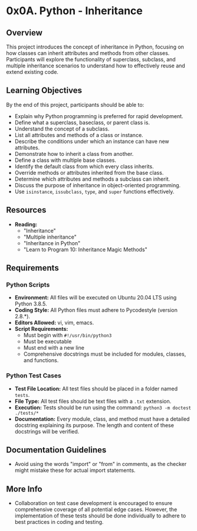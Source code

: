 # 0x0A. Python - Inheritance

## Overview

This project introduces the concept of inheritance in Python, focusing on how classes can inherit attributes and methods from other classes. Participants will explore the functionality of superclass, subclass, and multiple inheritance scenarios to understand how to effectively reuse and extend existing code.

## Learning Objectives

By the end of this project, participants should be able to:

- Explain why Python programming is preferred for rapid development.
- Define what a superclass, baseclass, or parent class is.
- Understand the concept of a subclass.
- List all attributes and methods of a class or instance.
- Describe the conditions under which an instance can have new attributes.
- Demonstrate how to inherit a class from another.
- Define a class with multiple base classes.
- Identify the default class from which every class inherits.
- Override methods or attributes inherited from the base class.
- Determine which attributes and methods a subclass can inherit.
- Discuss the purpose of inheritance in object-oriented programming.
- Use `isinstance`, `issubclass`, `type`, and `super` functions effectively.

## Resources

- **Reading:**
  - "Inheritance"
  - "Multiple inheritance"
  - "Inheritance in Python"
  - "Learn to Program 10: Inheritance Magic Methods"

## Requirements

### Python Scripts

- **Environment:** All files will be executed on Ubuntu 20.04 LTS using Python 3.8.5.
- **Coding Style:** All Python files must adhere to Pycodestyle (version 2.8.*).
- **Editors Allowed:** vi, vim, emacs.
- **Script Requirements:**
  - Must begin with `#!/usr/bin/python3`
  - Must be executable
  - Must end with a new line
  - Comprehensive docstrings must be included for modules, classes, and functions.

### Python Test Cases

- **Test File Location:** All test files should be placed in a folder named `tests`.
- **File Type:** All test files should be text files with a `.txt` extension.
- **Execution:** Tests should be run using the command: `python3 -m doctest ./tests/*`
- **Documentation:** Every module, class, and method must have a detailed docstring explaining its purpose. The length and content of these docstrings will be verified.

## Documentation Guidelines

- Avoid using the words "import" or "from" in comments, as the checker might mistake these for actual import statements.

## More Info

- Collaboration on test case development is encouraged to ensure comprehensive coverage of all potential edge cases. However, the implementation of these tests should be done individually to adhere to best practices in coding and testing.
